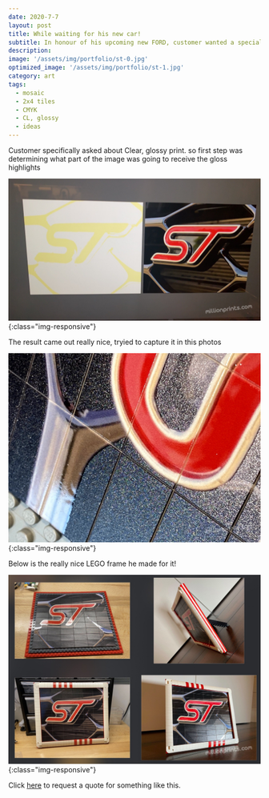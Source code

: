 ```yaml
---
date: 2020-7-7
layout: post
title: While waiting for his new car!
subtitle: In honour of his upcoming new FORD, customer wanted a special plaque done. 
description: 
image: '/assets/img/portfolio/st-0.jpg'
optimized_image: '/assets/img/portfolio/st-1.jpg'
category: art
tags:
  - mosaic
  - 2x4 tiles
  - CMYK
  - CL, glossy
  - ideas
---
```


Customer specifically asked about Clear, glossy print.  so first step was determining what part of the image was going to receive the gloss highlights

![other view](/assets/img/portfolio/st-2.jpg){:class="img-responsive"}

The result came out really nice, tryied to capture it in this photos

![other view](/assets/img/portfolio/st-4.jpg){:class="img-responsive"}

Below is the really nice LEGO frame he made for it!  

![other view](/assets/img/portfolio/st-3.jpg){:class="img-responsive"}


Click [here](https://millionprints.com/contact/) to request a quote for something like this.